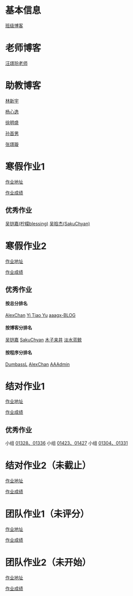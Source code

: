 # 基本信息

[班级博客](https://edu.cnblogs.com/campus/fzu/2021SpringSoftwareEngineeringPractice)

# 老师博客

[汪璟玢老师](https://www.cnblogs.com/cocoSE/)

# 助教博客

[林新宇](https://www.cnblogs.com/lxy3/)

[杨心逸](https://www.cnblogs.com/cykablyat/)

[徐明盛](https://www.cnblogs.com/kofyou/)

[孙首男](https://www.cnblogs.com/ago8910/)

[张璟璇](https://www.cnblogs.com/zhangadian/)

# 寒假作业1

[作业地址](https://edu.cnblogs.com/campus/fzu/2021SpringSoftwareEngineeringPractice/homework/11705)

[作业成绩](https://www.cnblogs.com/zhangadian/p/14402914.html)

## 优秀作业

[吴铠嘉(柠檬blessing)](https://www.cnblogs.com/NingMengBlog/p/14353792.html)
[吴晗杰(SakuChyan)](https://www.cnblogs.com/SakuChyan/p/14386671.html)

# 寒假作业2

[作业地址](https://edu.cnblogs.com/campus/fzu/2021SpringSoftwareEngineeringPractice/homework/11740)

[作业成绩](https://www.cnblogs.com/zhangadian/p/14563378.html)

## 优秀作业

#### 按总分排名
[AlexChan](https://www.cnblogs.com/cyl1221/p/14481822.html)
[Yi Tiao Yu](https://www.cnblogs.com/Yuuuu/p/14459795.html)
[aaagx-BLOG](https://www.cnblogs.com/aaagx/p/14484005.html)

#### 按博客分排名
[吴铠嘉](https://www.cnblogs.com/FZU-Bobby/p/14472002.html)
[SakuChyan](https://www.cnblogs.com/SakuChyan/p/14477385.html)
[木子来井](https://www.cnblogs.com/railgunSE/p/14488723.html)
[淡水蓝鲸](https://www.cnblogs.com/cj-whales/p/14488427.html)

#### 按程序分排名
[DumbassL](https://www.cnblogs.com/zhlforreal/p/14466057.html)
[AlexChan](https://www.cnblogs.com/cyl1221/p/14481822.html)
[AAAdmin](https://www.cnblogs.com/c---jx/p/14460056.html) 

# 结对作业1

[作业地址](https://edu.cnblogs.com/campus/fzu/2021SpringSoftwareEngineeringPractice/homework/11785)

[作业成绩](https://www.cnblogs.com/zhangadian/p/14567116.html)

## 优秀作业

小组 [01328、01336](https://www.cnblogs.com/mayrain-yh/p/14525568.html)
小组 [01423、01427](https://www.cnblogs.com/railgunSE/p/14526428.html)
小组 [01304、01331](https://www.cnblogs.com/NingMengBlog/p/14515140.html)


# 结对作业2（未截止）

[作业地址](https://github.com/siberia0015/PairProject)

[作业成绩]()

# 团队作业1（未评分）

[作业地址](https://edu.cnblogs.com/campus/fzu/2021SpringSoftwareEngineeringPractice/homework/11848)

[作业成绩]()

# 团队作业2（未开始）

[作业地址]()

[作业成绩]()
